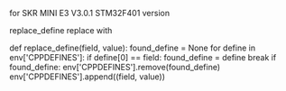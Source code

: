 for SKR MINI E3 V3.0.1 STM32F401 version

replace_define replace with

def replace_define(field, value):
	found_define = None
	for define in env['CPPDEFINES']:
		if define[0] == field:
			found_define = define
			break
	if found_define:
		env['CPPDEFINES'].remove(found_define)
	env['CPPDEFINES'].append((field, value))
